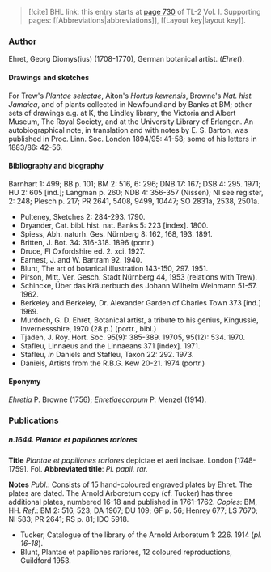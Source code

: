 > [!cite] BHL link: this entry starts at [page 730](https://www.biodiversitylibrary.org/item/103414#page/778/mode/1up) of TL-2 Vol. I.
> Supporting pages: [[Abbreviations|abbreviations]], [[Layout key|layout key]].

### Author

Ehret, Georg Diomys(ius) (1708-1770), German botanical artist. (*Ehret*).

#### Drawings and sketches

For Trew's *Plantae selectae*, Aiton's *Hortus kewensis*, Browne's *Nat. hist. Jamaica*, and of plants collected in Newfoundland by Banks at BM; other sets of drawings e.g. at K, the Lindley library, the Victoria and Albert Museum, The Royal Society, and at the University Library of Erlangen. An autobiographical note, in translation and with notes by E. S. Barton, was published in Proc. Linn. Soc. London 1894/95: 41-58; some of his letters in 1883/86: 42-56.

#### Bibliography and biography

Barnhart 1: 499; BB p. 101; BM 2: 516, 6: 296; DNB 17: 167; DSB 4: 295. 1971; HU 2: 605 \[ind.\]; Langman p. 260; NDB 4: 356-357 (Nissen); NI see register, 2: 248; Plesch p. 217; PR 2641, 5408, 9499, 10447; SO 2831a, 2538, 2501a.
- Pulteney, Sketches 2: 284-293. 1790.
- Dryander, Cat. bibl. hist. nat. Banks 5: 223 \[index\]. 1800.
- Spiess, Abh. naturh. Ges. Nürnberg 8: 162, 168, 193. 1891.
- Britten, J. Bot. 34: 316-318. 1896 (portr.)
- Druce, Fl Oxfordshire ed. 2. xci. 1927.
- Earnest, J. and W. Bartram 92. 1940.
- Blunt, The art of botanical illustration 143-150, 297. 1951.
- Pirson, Mitt. Ver. Gesch. Stadt Nürnberg 44, 1953 (relations with Trew).
- Schincke, Über das Kräuterbuch des Johann Wilhelm Weinmann 51-57. 1962.
- Berkeley and Berkeley, Dr. Alexander Garden of Charles Town 373 \[ind.\] 1969.
- Murdoch, G. D. Ehret, Botanical artist, a tribute to his genius, Kingussie, Invernessshire, 1970 (28 p.) (portr., bibl.)
- Tjaden, J. Roy. Hort. Soc. 95(9): 385-389. 19705, 95(12): 534. 1970.
- Stafleu, Linnaeus and the Linnaeans 371 \[index\]. 1971.
- Stafleu, *in* Daniels and Stafleu, Taxon 22: 292. 1973.
- Daniels, Artists from the R.B.G. Kew 20-21. 1974 (portr.)

#### Eponymy

*Ehretia* P. Browne (1756); *Ehretiaecarpum* P. Menzel (1914).

### Publications

##### n.1644. Plantae et papiliones rariores

**Title**
*Plantae et papiliones rariores* depictae et aeri incisae. London \[1748-1759\]. Fol.
**Abbreviated title**: *Pl. papil. rar.*

**Notes**
*Publ*.: Consists of 15 hand-coloured engraved plates by Ehret. The plates are dated. The Arnold Arboretum copy (cf. Tucker) has three additional plates, numbered 16-18 and published in 1761-1762. *Copies*: BM, HH.
*Ref*.: BM 2: 516, 523; DA 1967; DU 109; GF p. 56; Henrey 677; LS 7670; NI 583; PR 2641; RS p. 81; IDC 5918.
- Tucker, Catalogue of the library of the Arnold Arboretum 1: 226. 1914 (*pl. 16-18*).
- Blunt, Plantae et papiliones rariores, 12 coloured reproductions, Guildford 1953.

